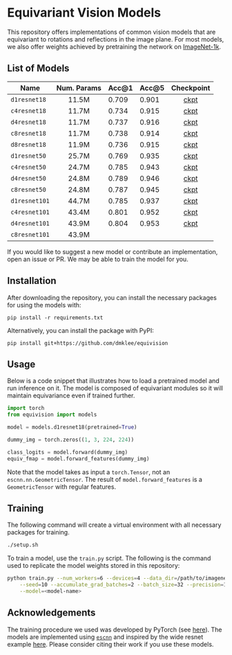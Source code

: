 # Equivariant Vision Models
This repository offers implementations of common vision models that are equivariant
to rotations and reflections in the image plane.  For most models, we also offer
weights achieved by pretraining the network on [ImageNet-1k](https://www.image-net.org/).

## List of Models

| Name          | Num. Params | Acc@1 | Acc@5 | Checkpoint |
| ------------  |:--------:   | ----- | ----- | :----------: |
| `d1resnet18`  |      11.5M  | 0.709 | 0.901 | [ckpt](https://drive.google.com/file/d/1LX9--04ZOTv28kZH2WIO8IhL8UI7Wi0f/view?usp=drive_link) |
| `c4resnet18`  |      11.7M  | 0.734 | 0.915 | [ckpt](https://drive.google.com/file/d/1hO04WpgJHH_a0f2eYfClhwBm4SRnC9xM/view?usp=drive_link) |
| `d4resnet18`  |      11.7M  | 0.737 | 0.916 | [ckpt](https://drive.google.com/file/d/19TsJP49g6O16eGihP35Cg5IPXGoNgVaW/view?usp=drive_link) |
| `c8resnet18`  |      11.7M  | 0.738 | 0.914 | [ckpt](https://drive.google.com/file/d/1i4uboCtvyYkhWOqwOAg2A57jb-D8-xCN/view?usp=drive_link) |
| `d8resnet18`  |      11.9M  | 0.736 | 0.915 | [ckpt](https://drive.google.com/file/d/1s3bYI4U-RWw6IYxPyqqmQWZ_SvaSRVBV/view?usp=drive_link) |
| `d1resnet50`  |      25.7M  | 0.769 | 0.935 | [ckpt](https://drive.google.com/file/d/1q6mep0tpIoiZFYWuSi1dPnVQ1Fd60OKn/view?usp=drive_link) |
| `c4resnet50`  |      24.7M  | 0.785 | 0.943 | [ckpt](https://drive.google.com/file/d/1NYTjon1zvghdGmpn4OkbB4xhIX5ixAxI/view?usp=drive_link) |
| `d4resnet50`  |      24.8M  | 0.789 | 0.946 | [ckpt](https://drive.google.com/file/d/1Fr3JQqQFGaL_JjPelZ3gxGhUs5_o0lI8/view?usp=drive_link) |
| `c8resnet50`  |      24.8M  | 0.787 | 0.945 | [ckpt](https://drive.google.com/file/d/13Et3SvIoxRFEy9N8t61O6EeAeameKzLX/view?usp=drive_link) |
| `d1resnet101` |      44.7M  | 0.785 | 0.937 | [ckpt](https://drive.google.com/file/d/1iRRkAM3JgU0L61YO3LC3zGFFbK0F3f1I/view?usp=drive_link) |
| `c4resnet101` |      43.4M  | 0.801 | 0.952 | [ckpt](https://drive.google.com/file/d/16N9H6ac_WWzC01wBDW06tTL0HWCTcVmW/view?usp=drive_link) |
| `d4resnet101` |      43.9M  | 0.804 | 0.953 | [ckpt](https://drive.google.com/file/d/1qmkLJV87lVKFnPdZMEsYoe2rrjpI96PM/view?usp=drive_link)  |
| `c8resnet101` |      43.9M  |       |       |   |

If you would like to suggest a new model or contribute an implementation,
open an issue or PR.  We may be able to train the model for you.

## Installation
After downloading the repository, you can install the necessary packages for
using the models with:
```
pip install -r requirements.txt
```
Alternatively, you can install the package with PyPI:
```
pip install git+https://github.com/dmklee/equivision
```

## Usage
Below is a code snippet that illustrates how to load a pretrained model and
run inference on it.  The model is composed of equivariant modules so it will
maintain equivariance even if trained further.

```python
import torch
from equivision import models

model = models.d1resnet18(pretrained=True)

dummy_img = torch.zeros((1, 3, 224, 224))

class_logits = model.forward(dummy_img)
equiv_fmap = model.forward_features(dummy_img)
```
Note that the model takes as input a `torch.Tensor`, not an `escnn.nn.GeometricTensor`.  The result of `model.forward_features` is a `GeometricTensor` with regular
features.

## Training
The following command will create a virtual environment with all necessary packages
for training.
```bash
./setup.sh
```
To train a model, use the `train.py` script.  The following is the command
used to replicate the model weights stored in this repository:
```bash
python train.py --num_workers=6 --devices=4 --data_dir=/path/to/imagenet \
	--seed=10 --accumulate_grad_batches=2 --batch_size=32 --precision=16-mixed \
	--model=<model-name>
```

## Acknowledgements
The training procedure we used was developed by PyTorch (see [here](https://github.com/pytorch/vision/tree/main/references/classification)).
The models are implemented using [`escnn`](https://github.com/QUVA-Lab/escnn)
 and inspired by the wide resnet example [here](https://github.com/QUVA-Lab/escnn/blob/master/examples/e2wrn.py).
Please consider citing their work if you use these models.
